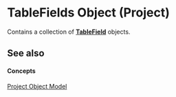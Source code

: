 
# TableFields Object (Project)

Contains a collection of  **[TableField](7f749404-0723-7a17-b83f-f43725c45fc5.md)** objects.


## See also


#### Concepts


[Project Object Model](900b167b-88ec-ea88-15b7-27bb90c22ac6.md)